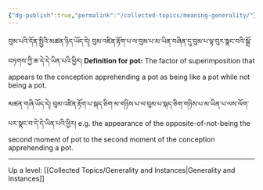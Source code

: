 ```yaml
---
{"dg-publish":true,"permalink":"/collected-topics/meaning-generality/"}
---
```


བུམ་པའི་དོན་སྤྱིའི་མཚན་ཉིད་ཡོད་དེ། བུམ་འཛིན་རྟོག་པ་ལ་བུམ་པ་མ་ཡིན་བཞིན་དུ་བུམ་པ་ལྟ་བུར་སྣང་བའི་སྒྲོ་བཏགས་ཀྱི་ཆ་དེ་དེ་ཡིན་པའི་ཕྱིར།
**Definition for pot:** The factor of superimposition that appears to the conception apprehending a pot as being like a pot while not being a pot.

མཚན་གཞི་ཡོད་དེ། བུམ་འཛིན་རྟོག་པ་སྐད་ཅིག་མ་གཉིས་པ་ལ་བུམ་པ་སྐད་ཅིག་གཉིས་པ་མ་ཡིན་པ་ལས་ལོག་པར་སྣང་བ་དེ་དེ་ཡིན་པའི་ཕྱིར།
e.g. the appearance of the opposite-of-not-being the second moment of pot to the second moment of the conception apprehending a pot.

---
Up a level: [[Collected Topics/Generality and Instances\|Generality and Instances]]
